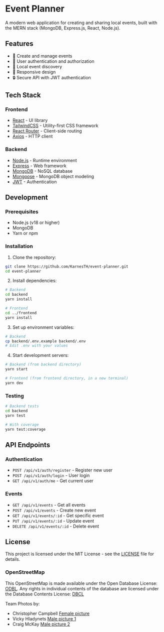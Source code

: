 # Event Planner

A modern web application for creating and sharing local events, built with the MERN stack (MongoDB, Express.js, React, Node.js).

## Features

- 🎉 Create and manage events
- 👥 User authentication and authorization
- 📍 Local event discovery
- 📱 Responsive design
- 🔒 Secure API with JWT authentication

## Tech Stack

### Frontend
- [React](https://reactjs.org) - UI library
- [TailwindCSS](https://tailwindcss.com) - Utility-first CSS framework
- [React Router](https://reactrouter.com) - Client-side routing
- [Axios](https://axios-http.com) - HTTP client

### Backend
- [Node.js](https://nodejs.org) - Runtime environment
- [Express](https://expressjs.com) - Web framework
- [MongoDB](https://www.mongodb.com) - NoSQL database
- [Mongoose](https://mongoosejs.com) - MongoDB object modeling
- [JWT](https://jwt.io) - Authentication

## Development

### Prerequisites

- Node.js (v18 or higher)
- MongoDB
- Yarn or npm

### Installation

1. Clone the repository:
```bash
git clone https://github.com/KarnesTH/event-planner.git
cd event-planner
```

2. Install dependencies:
```bash
# Backend
cd backend
yarn install

# Frontend
cd ../frontend
yarn install
```

3. Set up environment variables:
```bash
# Backend
cp backend/.env.example backend/.env
# Edit .env with your values
```

4. Start development servers:
```bash
# Backend (from backend directory)
yarn start

# Frontend (from frontend directory, in a new terminal)
yarn dev
```

### Testing

```bash
# Backend tests
cd backend
yarn test

# With coverage
yarn test:coverage
```

## API Endpoints

### Authentication
- `POST /api/v1/auth/register` - Register new user
- `POST /api/v1/auth/login` - User login
- `GET /api/v1/auth/me` - Get current user

### Events
- `GET /api/v1/events` - Get all events
- `POST /api/v1/events` - Create new event
- `GET /api/v1/events/:id` - Get specific event
- `PUT /api/v1/events/:id` - Update event
- `DELETE /api/v1/events/:id` - Delete event

## License

This project is licensed under the MIT License - see the [LICENSE](LICENSE) file for details.

### OpenStreetMap

This OpenStreetMap is made available under the Open Database License: [ODBL](http://opendatacommons.org/licenses/odbl/1.0/). Any rights in individual contents of the database are licensed under the Database Contents License: [DBCL](http://opendatacommons.org/licenses/dbcl/1.0/)

Team Photos by:

- Christopher Campbell [Female picture](https://unsplash.com/de/fotos/flachfokusfotografie-von-frauen-im-freien-wahrend-des-tages-rDEOVtE7vOs?utm_content=creditShareLink&utm_medium=referral&utm_source=unsplash)
- Vicky Hladynets [Male picture 1](https://unsplash.com/de/fotos/mann-im-weissen-rundhalshemd-mit-schwarz-gerahmter-brille-C8Ta0gwPbQg?utm_content=creditShareLink&utm_medium=referral&utm_source=unsplash)
- Craig McKay [Male picture 2](https://unsplash.com/de/fotos/graustufenfotografie-eines-mannes-der-ein-hemd-mit-rundhalsausschnitt-tragt-jmURdhtm7Ng?utm_content=creditShareLink&utm_medium=referral&utm_source=unsplash)
      